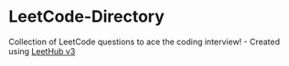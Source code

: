 # LeetCode-Directory
Collection of LeetCode questions to ace the coding interview! - Created using [LeetHub v3](https://github.com/raphaelheinz/LeetHub-3.0)
